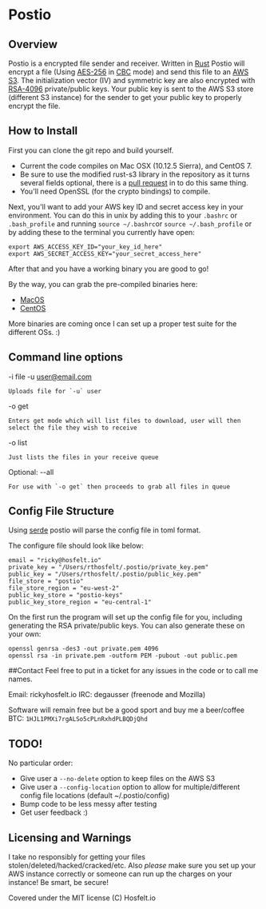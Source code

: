 # Postio

## Overview
 Postio is a encrypted file sender and receiver. Written in [Rust](https://www.rust-lang.org/en-US/) Postio will encrypt a file (Using [AES-256](https://en.wikipedia.org/wiki/Advanced_Encryption_Standard) in [CBC](https://en.wikipedia.org/wiki/Block_cipher_mode_of_operation#Cipher_Block_Chaining_.28CBC.29) mode) and send this file to an [AWS S3](https://aws.amazon.com/s3/). The initialization vector (IV) and symmetric key are also encrypted with [RSA-4096](https://en.wikipedia.org/wiki/RSA_(cryptosystem)) private/public keys. Your public key is sent to the AWS S3 store (different S3 instance) for the sender to get your public key to properly encrypt the file. 

## How to Install
First you can clone the git repo and build yourself. 
- Current the code compiles on Mac OSX (10.12.5 Sierra), and CentOS 7.
- Be sure to use the modified rust-s3 library in the repository as it turns several fields optional, there is a [pull request](https://github.com/durch/rust-s3/pull/13) in to do this same thing. 
- You'll need OpenSSL (for the crypto bindings) to compile.

Next, you'll want to add your AWS key ID and secret access key in your environment. You can do this in unix by adding this to your `.bashrc` or `.bash_profile` and running `source ~/.bashrc`or `source ~/.bash_profile` or by adding these to the terminal you currently have open:

```
export AWS_ACCESS_KEY_ID="your_key_id_here"
export AWS_SECRET_ACCESS_KEY="your_secret_access_here"
```

After that and you have a working binary you are good to go!

By the way, you can grab the pre-compiled binaries here: 
- [MacOS](https://s3-eu-west-1.amazonaws.com/postio-binary/x86_64-MacOS.tar)
- [CentOS](https://s3-eu-west-1.amazonaws.com/postio-binary/x86_64-Linux.tar)

More binaries are coming once I can set up a proper test suite for the different OSs. :)

## Command line options
 -i file -u user@email.com
 
    Uploads file for `-u` user
    
 -o get
 
    Enters get mode which will list files to download, user will then select the file they wish to receive
    
 -o list
 
    Just lists the files in your receive queue
    
 Optional: --all
 
    For use with `-o get` then proceeds to grab all files in queue
    
## Config File Structure
Using [serde](https://crates.io/crates/serde) postio will parse the config file in toml format. 

The configure file should look like below: 

```
email = "ricky@hosfelt.io"
private_key = "/Users/rthosfelt/.postio/private_key.pem"
public_key = "/Users/rthosfelt/.postio/public_key.pem"
file_store = "postio"
file_store_region = "eu-west-2"
public_key_store = "postio-keys"
public_key_store_region = "eu-central-1"
```

On the first run the program will set up the config file for you, including generating the RSA private/public keys. You can also generate these on your own:

```
openssl genrsa -des3 -out private.pem 4096
openssl rsa -in private.pem -outform PEM -pubout -out public.pem
```


##Contact
Feel free to put in a ticket for any issues in the code or to call me names.

Email: ricky<a>hosfelt.io
IRC: degausser (freenode and Mozilla)

Software will remain free but be a good sport and buy me a beer/coffee BTC: `1HJL1PMXi7rgALSo5cPLnRxhdPLBQDjQhd`

## TODO!
No particular order:

- Give user a `--no-delete` option to keep files on the AWS S3
- Give user a `--config-location` option to allow for multiple/different config file locations (default ~/.postio/config)
- Bump code to be less messy after testing 
- Get user feedback :)

## Licensing and Warnings
I take no responsibly for getting your files stolen/deleted/hacked/cracked/etc. Also _please_ make sure you set up your AWS instance correctly or someone can run up the charges on your instance! Be smart, be secure!

Covered under the MIT license (C) Hosfelt.io
